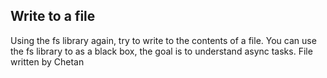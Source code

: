 ## Write to a file
Using the fs library again, try to write to the contents of a file.
You can use the fs library to as a black box, the goal is to understand async tasks.
File written by Chetan